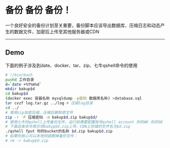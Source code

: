 # 备份 备份 备份！

一个良好安全的备份计划至关重要，备份脚本应该导出数据库、压缩日志和动态产生的数据文件，加密后上传至其他服务器或CDN

----

## Demo

下面的例子涉及到date、docker、tar、zip、七牛qshell命令的使用

```bash
# !/bin/bash
pushd 工作目录
d=`date +%Y%m%d`
mkdir bakup$d
cd bakup$d
(docker exec 容器名称 mysqldump -p密码 数据库名称) >database.sql
tar cvzf log.tar.gz ../log # 压缩log目录
cd ../
# 使用zip加密压缩，压缩后删除原文件
zip -r -P 压缩密码 -m bakup$d.zip bakup$d/
# 使用七牛的qshell上传备份文件，运行前需要配置账号qshell account 你的AK 你的SK
# 下面这条命令表示将bakup$d.zip上传，CDN上存储的文件名为$d.zip
./qshell fput 你的bucket的名称 $d.zip bakup$d.zip
# 如果你放心可以本地彻底删掉备份文件：
# rm -r bakup$d.zip

```